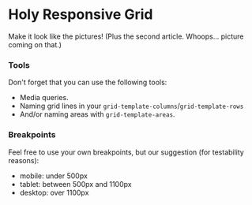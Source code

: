 # Holy Responsive Grid

Make it look like the pictures! (Plus the second article. Whoops... picture coming on that.)


### Tools

Don't forget that you can use the following tools:

* Media queries.
* Naming grid lines in your `grid-template-columns`/`grid-template-rows`
* And/or naming areas with `grid-template-areas`.


### Breakpoints

Feel free to use your own breakpoints, but our suggestion (for testability reasons):

* mobile: under 500px
* tablet: between 500px and 1100px
* desktop: over 1100px